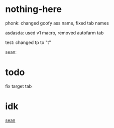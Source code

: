# nothing-here
phonk: changed goofy ass name, fixed tab names

asdasda: used v1 macro, removed autofarm tab

test: changed tp to "t"

sean: 

# todo

fix target tab

# idk

[sean](https://github.com/dasdasdassg/dimagx)
